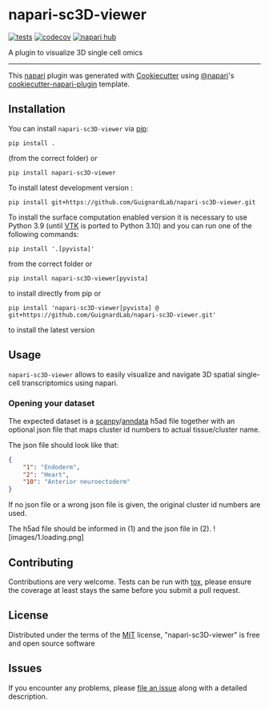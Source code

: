 # napari-sc3D-viewer

<!-- [![License](https://img.shields.io/pypi/l/napari-sc3D-viewer.svg?color=green)](https://raw.githubusercontent.com/GuignardLab/napari-sc3D-viewer/main/LICENSE)
[![PyPI](https://img.shields.io/pypi/v/napari-sc3D-viewer.svg?color=green)](https://pypi.org/project/napari-sc3D-viewer)
[![Python Version](https://img.shields.io/pypi/pyversions/napari-sc3D-viewer.svg?color=green)](https://python.org)
 -->
 [![tests](https://github.com/GuignardLab/napari-sc3D-viewer/workflows/tests/badge.svg)](https://github.com/GuignardLab/napari-sc3D-viewer/actions)
[![codecov](https://codecov.io/gh/GuignardLab/napari-sc3D-viewer/branch/main/graph/badge.svg)](https://codecov.io/gh/GuignardLab/napari-sc3D-viewer)
[![napari hub](https://img.shields.io/endpoint?url=https://api.napari-hub.org/shields/napari-sc3D-viewer)](https://napari-hub.org/plugins/napari-sc3D-viewer)

A plugin to visualize 3D single cell omics

----------------------------------

This [napari] plugin was generated with [Cookiecutter] using [@napari]'s [cookiecutter-napari-plugin] template.

## Installation

You can install `napari-sc3D-viewer` via [pip]:

    pip install .
(from the correct folder)
or

    pip install napari-sc3D-viewer

To install latest development version :

    pip install git+https://github.com/GuignardLab/napari-sc3D-viewer.git

To install the surface computation enabled version it is necessary to use Python 3.9 (until [VTK] is ported to Python 3.10) and you can run one of the following commands:

    pip install '.[pyvista]'
from the correct folder or
    
    pip install napari-sc3D-viewer[pyvista]

to install directly from pip or

    pip install 'napari-sc3D-viewer[pyvista] @ git+https://github.com/GuignardLab/napari-sc3D-viewer.git'

to install the latest version

## Usage

`napari-sc3D-viewer` allows to easily visualize and navigate 3D spatial single-cell transcriptomics using napari.

### Opening your dataset

<!-- To test your the plugin you can download the following dataset composed of a id to tissue name file located [there](https://github.com/GuignardLab/sc3D/tree/main/data) and a scanpy h5ad dataset [there](https://figshare.com/s/1c29d867bc8b90d754d2). The dataset is from the following publication: [pub] -->

The expected dataset is a [scanpy]/[anndata] h5ad file together with an optional json file that maps cluster id numbers to actual tissue/cluster name.

The json file should look like that:
```json
{
    "1": "Endoderm",
    "2": "Heart",
    "10": "Anterior neuroectoderm"
}
```
If no json file or a wrong json file is given, the original cluster id numbers are used.

The h5ad file should be informed in (1) and the json file in (2).
![images/1.loading.png]

## Contributing

Contributions are very welcome. Tests can be run with [tox], please ensure
the coverage at least stays the same before you submit a pull request.

## License

Distributed under the terms of the [MIT] license,
"napari-sc3D-viewer" is free and open source software

## Issues

If you encounter any problems, please [file an issue] along with a detailed description.

[napari]: https://github.com/napari/napari
[Cookiecutter]: https://github.com/audreyr/cookiecutter
[@napari]: https://github.com/napari
[MIT]: http://opensource.org/licenses/MIT
[BSD-3]: http://opensource.org/licenses/BSD-3-Clause
[GNU GPL v3.0]: http://www.gnu.org/licenses/gpl-3.0.txt
[GNU LGPL v3.0]: http://www.gnu.org/licenses/lgpl-3.0.txt
[Apache Software License 2.0]: http://www.apache.org/licenses/LICENSE-2.0
[Mozilla Public License 2.0]: https://www.mozilla.org/media/MPL/2.0/index.txt
[cookiecutter-napari-plugin]: https://github.com/napari/cookiecutter-napari-plugin

[file an issue]: https://github.com/GuignardLab/napari-sc3D-viewer/issues

[napari]: https://github.com/napari/napari
[tox]: https://tox.readthedocs.io/en/latest/
[pip]: https://pypi.org/project/pip/
[PyPI]: https://pypi.org/
[VTK]: https://vtk.org/
[scanpy]: https://scanpy.readthedocs.io/en/latest/index.html
[anndata]: https://anndata.readthedocs.io/en/latest/